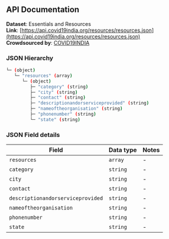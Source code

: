 ## API Documentation

**Dataset**: Essentials and Resources  
**Link**: [https://api.covid19india.org/resources/resources.json](https://api.covid19india.org/resources/resources.json)  
**Crowdsourced by**: [COVID19INDIA](https://www.covid19india.org)  

### JSON Hierarchy
```bash
└─ (object)
   └─ "resources" (array)
      └─ (object)
         ├─ "category" (string)
         ├─ "city" (string)
         ├─ "contact" (string)
         ├─ "descriptionandorserviceprovided" (string)
         ├─ "nameoftheorganisation" (string)
         ├─ "phonenumber" (string)
         └─ "state" (string)
```


### JSON Field details
| Field | Data type | Notes |
| --- | --- | --- |
| `resources` | `array` | - |
| `category` | `string` | - |
| `city` | `string` | - |
| `contact` | `string` | - |
| `descriptionandorserviceprovided` | `string` | - |
| `nameoftheorganisation` | `string` | - |
| `phonenumber` | `string` | - |
| `state` | `string` | - |
